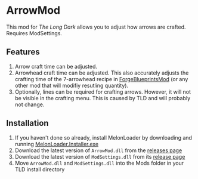 # ArrowMod

This mod for *The Long Dark* allows you to adjust how arrows are crafted. Requires ModSettings.

## Features

1. Arrow craft time can be adjusted.
2. Arrowhead craft time can be adjusted. This also accurately adjusts the crafting time of the 7-arrowhead recipe in [ForgeBlueprintsMod](https://github.com/ds5678/ForgeBlueprintsMod) (or any other mod that will modifiy resutling quantity).
3. Optionally, lines can be required for crafting arrows. However, it will not be visible in the crafting menu. This is caused by TLD and will probably not change.

## Installation

1. If you haven't done so already, install MelonLoader by downloading and running [MelonLoader.Installer.exe](https://github.com/HerpDerpinstine/MelonLoader/releases/latest/download/MelonLoader.Installer.exe)
2. Download the latest version of `ArrowMod.dll` from the [releases page](https://github.com/ds5678/tld-ArrowMod/releases/latest)
3. Download the latest version of `ModSettings.dll` from its [release page](https://github.com/zeobviouslyfakeacc/ModSettings/releases/latest)
4. Move `ArrowMod.dll` and `ModSettings.dll` into the Mods folder in your TLD install directory